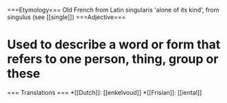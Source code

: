 ===Etymology===
Old French from Latin singularis 'alone of its kind', from singulus (see [[single]])
===Adjective===
# Used to describe a word or form that refers to one person, thing, group or these
=== Translations ===
*[[Dutch]]: [[enkelvoud]]
*[[Frisian]]: [[iental]]